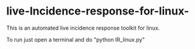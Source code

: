 # live-Incidence-response-for-linux-
This is an automated live incidence response toolkit for linux. 


To run just open a terminal and do "python IR_linux.py"


